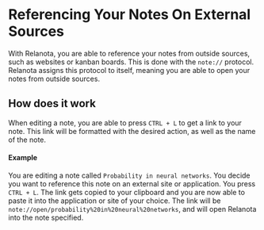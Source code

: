 ﻿# Referencing Your Notes On External Sources

With Relanota, you are able to reference your notes from outside sources, such as websites or kanban boards.
This is done with the `note://` protocol.
Relanota assigns this protocol to itself, meaning you are able to open your notes from outside sources.

## How does it work

When editing a note, you are able to press `CTRL + L` to get a link to your note.
This link will be formatted with the desired action, as well as the name of the note.

#### Example

You are editing a note called `Probability in neural networks`.
You decide you want to reference this note on an external site or application.
You press `CTRL + L`.
The link gets copied to your clipboard and you are now able to paste it into the application or site of your choice.
The link will be `note://open/probability%20in%20neural%20networks`, and will open Relanota into the note specified.